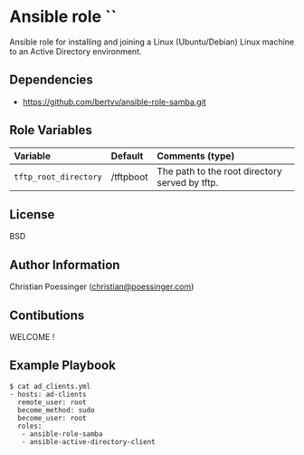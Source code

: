 # Ansible role ``

Ansible role for installing and joining a Linux (Ubuntu/Debian) Linux machine to
an Active Directory environment.

## Dependencies

* https://github.com/bertvv/ansible-role-samba.git

## Role Variables

| Variable                | Default        | Comments (type)                                  |
| :---                    | :---           | :---                                             |
| `tftp_root_directory`   | /tftpboot      | The path to the root directory served by tftp.   |

## License

BSD

## Author Information

Christian Poessinger (christian@poessinger.com)

## Contibutions

WELCOME !

## Example Playbook

```
$ cat ad_clients.yml
- hosts: ad-clients
  remote_user: root
  become_method: sudo
  become_user: root
  roles:
   - ansible-role-samba
   - ansible-active-directory-client
```
